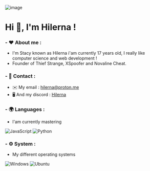 ![image](https://github.com/Hilerna/Hilerna/assets/140548526/f776a0b1-4c46-42e0-a249-eb91b23fbc4d)<h1> Hi 👋, I'm Hilerna !</h1>
 
 ### - ❤️ About me :

- I'm Stacy known as Hilerna i'am currently 17 years old, I really like computer science and web development !
- Founder of Thief Strange, XSpoofer and Novaline Cheat.
### - 📩 Contact :
 - ✉️ My email : hilerna@proton.me
 - 🖥️ And my discord : [Hilerna](https://discord.com/users/1084527992967016608)

### - 🌍 Languages :

- I'am currently mastering

![JavaScript](https://img.shields.io/badge/javascript-%23323330.svg?style=for-the-badge&logo=javascript&logoColor=%23F7DF1E)
![Python]()


### - ⚙️ System :
 
- My different operating systems
 
 ![Windows](https://img.shields.io/badge/Windows-0078D6?style=for-the-badge&logo=windows&logoColor=white)
 ![Ubuntu](https://img.shields.io/badge/Ubuntu-E95420?style=for-the-badge&logo=ubuntu&logoColor=white)

